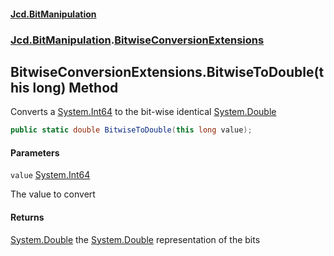 #### [Jcd.BitManipulation](index.md 'index')
### [Jcd.BitManipulation](Jcd.BitManipulation.md 'Jcd.BitManipulation').[BitwiseConversionExtensions](Jcd.BitManipulation.BitwiseConversionExtensions.md 'Jcd.BitManipulation.BitwiseConversionExtensions')

## BitwiseConversionExtensions.BitwiseToDouble(this long) Method

Converts a [System.Int64](https://docs.microsoft.com/en-us/dotnet/api/System.Int64 'System.Int64') to the bit-wise identical [System.Double](https://docs.microsoft.com/en-us/dotnet/api/System.Double 'System.Double')

```csharp
public static double BitwiseToDouble(this long value);
```
#### Parameters

<a name='Jcd.BitManipulation.BitwiseConversionExtensions.BitwiseToDouble(thislong).value'></a>

`value` [System.Int64](https://docs.microsoft.com/en-us/dotnet/api/System.Int64 'System.Int64')

The value to convert

#### Returns

[System.Double](https://docs.microsoft.com/en-us/dotnet/api/System.Double 'System.Double')
the [System.Double](https://docs.microsoft.com/en-us/dotnet/api/System.Double 'System.Double') representation of the bits